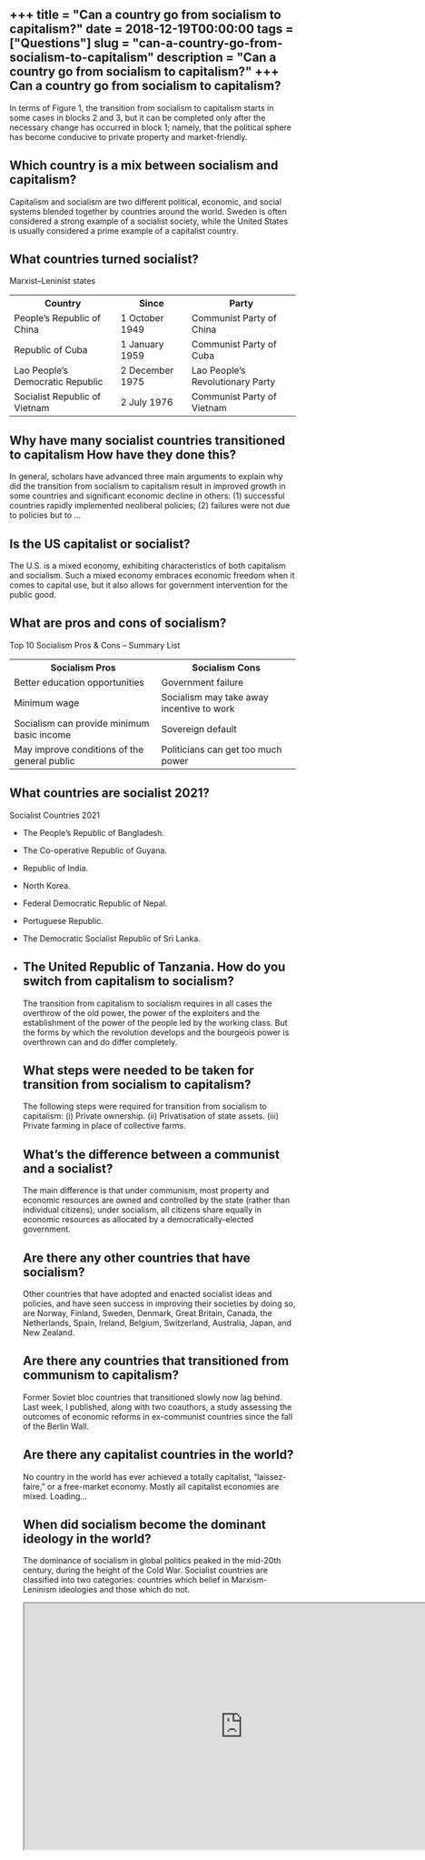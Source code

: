 +++
title = "Can a country go from socialism to capitalism?"
date = 2018-12-19T00:00:00
tags = ["Questions"]
slug = "can-a-country-go-from-socialism-to-capitalism"
description = "Can a country go from socialism to capitalism?"
+++
Can a country go from socialism to capitalism?
----------------------------------------------

In terms of Figure 1, the transition from socialism to capitalism starts in some cases in blocks 2 and 3, but it can be completed only after the necessary change has occurred in block 1; namely, that the political sphere has become conducive to private property and market-friendly.

Which country is a mix between socialism and capitalism?
--------------------------------------------------------

Capitalism and socialism are two different political, economic, and social systems blended together by countries around the world. Sweden is often considered a strong example of a socialist society, while the United States is usually considered a prime example of a capitalist country.

What countries turned socialist?
--------------------------------

Marxist–Leninist states

<table><tr><th>Country</th><th>Since</th><th>Party</th></tr><tr><td>People’s Republic of China</td><td>1 October 1949</td><td>Communist Party of China</td></tr><tr><td>Republic of Cuba</td><td>1 January 1959</td><td>Communist Party of Cuba</td></tr><tr><td>Lao People’s Democratic Republic</td><td>2 December 1975</td><td>Lao People’s Revolutionary Party</td></tr><tr><td>Socialist Republic of Vietnam</td><td>2 July 1976</td><td>Communist Party of Vietnam</td></tr></table>

Why have many socialist countries transitioned to capitalism How have they done this?
-------------------------------------------------------------------------------------

In general, scholars have advanced three main arguments to explain why did the transition from socialism to capitalism result in improved growth in some countries and significant economic decline in others: (1) successful countries rapidly implemented neoliberal policies; (2) failures were not due to policies but to …

Is the US capitalist or socialist?
----------------------------------

The U.S. is a mixed economy, exhibiting characteristics of both capitalism and socialism. Such a mixed economy embraces economic freedom when it comes to capital use, but it also allows for government intervention for the public good.

What are pros and cons of socialism?
------------------------------------

Top 10 Socialism Pros &amp; Cons – Summary List

<table><tr><th>Socialism Pros</th><th>Socialism Cons</th></tr><tr><td>Better education opportunities</td><td>Government failure</td></tr><tr><td>Minimum wage</td><td>Socialism may take away incentive to work</td></tr><tr><td>Socialism can provide minimum basic income</td><td>Sovereign default</td></tr><tr><td>May improve conditions of the general public</td><td>Politicians can get too much power</td></tr></table>

What countries are socialist 2021?
----------------------------------

Socialist Countries 2021

- The People’s Republic of Bangladesh.
- The Co-operative Republic of Guyana.
- Republic of India.
- North Korea.
- Federal Democratic Republic of Nepal.
- Portuguese Republic.
- The Democratic Socialist Republic of Sri Lanka.
- The United Republic of Tanzania. How do you switch from capitalism to socialism?
    -----------------------------------------------
    
    The transition from capitalism to socialism requires in all cases the overthrow of the old power, the power of the exploiters and the establishment of the power of the people led by the working class. But the forms by which the revolution develops and the bourgeois power is overthrown can and do differ completely.
    
    What steps were needed to be taken for transition from socialism to capitalism?
    -------------------------------------------------------------------------------
    
    The following steps were required for transition from socialism to capitalism: (i) Private ownership. (ii) Privatisation of state assets. (iii) Private farming in place of collective farms.
    
    What’s the difference between a communist and a socialist?
    ----------------------------------------------------------
    
    The main difference is that under communism, most property and economic resources are owned and controlled by the state (rather than individual citizens); under socialism, all citizens share equally in economic resources as allocated by a democratically-elected government.
    
    Are there any other countries that have socialism?
    --------------------------------------------------
    
    Other countries that have adopted and enacted socialist ideas and policies, and have seen success in improving their societies by doing so, are Norway, Finland, Sweden, Denmark, Great Britain, Canada, the Netherlands, Spain, Ireland, Belgium, Switzerland, Australia, Japan, and New Zealand.
    
    Are there any countries that transitioned from communism to capitalism?
    -----------------------------------------------------------------------
    
    Former Soviet bloc countries that transitioned slowly now lag behind. Last week, I published, along with two coauthors, a study assessing the outcomes of economic reforms in ex-communist countries since the fall of the Berlin Wall.
    
    Are there any capitalist countries in the world?
    ------------------------------------------------
    
    No country in the world has ever achieved a totally capitalist, “laissez-faire,” or a free-market economy. Mostly all capitalist economies are mixed. Loading…
    
    When did socialism become the dominant ideology in the world?
    -------------------------------------------------------------
    
    The dominance of socialism in global politics peaked in the mid-20th century, during the height of the Cold War. Socialist countries are classified into two categories: countries which belief in Marxism-Leninism ideologies and those which do not.
    
    <iframe allow="accelerometer; autoplay; clipboard-write; encrypted-media; gyroscope; picture-in-picture" allowfullscreen="" class="__youtube_prefs__  epyt-is-override  no-lazyload" data-no-lazy="1" data-origheight="433" data-origwidth="770" data-skipgform_ajax_framebjll="" height="433" id="_ytid_17873" loading="lazy" src="https://www.youtube.com/embed/goUBuAWO7Xc?enablejsapi=1&autoplay=0&cc_load_policy=0&cc_lang_pref=&iv_load_policy=1&loop=0&modestbranding=0&rel=1&fs=1&playsinline=0&autohide=2&theme=dark&color=red&controls=1&" title="YouTube player" width="770"></iframe>
